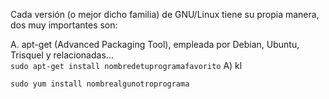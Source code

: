 Cada versión (o mejor dicho familia) de GNU/Linux tiene su propia manera, dos muy importantes son:

A.  apt-get (Advanced Packaging Tool), empleada por Debian, Ubuntu, Trisquel y relacionadas...   
```sudo apt-get install nombredetuprogramafavorito```
A) kl


```sudo yum install nombrealgunotroprograma ```
